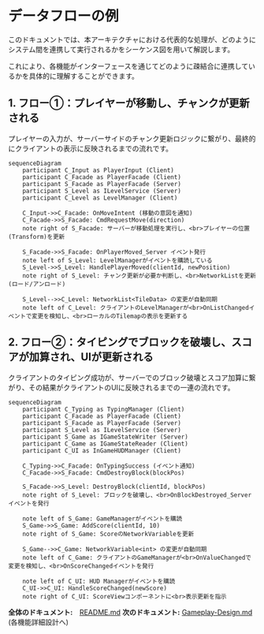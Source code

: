 # **データフローの例**

このドキュメントでは、本アーキテクチャにおける代表的な処理が、どのようにシステム間を連携して実行されるかをシーケンス図を用いて解説します。

これにより、各機能がインターフェースを通じてどのように疎結合に連携しているかを具体的に理解することができます。

## **1\. フロー①：プレイヤーが移動し、チャンクが更新される**

プレイヤーの入力が、サーバーサイドのチャンク更新ロジックに繋がり、最終的にクライアントの表示に反映されるまでの流れです。

```mermaid
sequenceDiagram  
    participant C_Input as PlayerInput (Client)  
    participant C_Facade as PlayerFacade (Client)  
    participant S_Facade as PlayerFacade (Server)  
    participant S_Level as ILevelService (Server)
    participant C_Level as LevelManager (Client)

    C_Input->>C_Facade: OnMoveIntent (移動の意図を通知)  
    C_Facade->>S_Facade: CmdRequestMove(direction)  
    note right of S_Facade: サーバーが移動処理を実行し、<br>プレイヤーの位置(Transform)を更新  
      
    S_Facade->>S_Facade: OnPlayerMoved_Server イベント発行  
    note left of S_Level: LevelManagerがイベントを購読している  
    S_Level->>S_Level: HandlePlayerMoved(clientId, newPosition)  
    note right of S_Level: チャンク更新が必要か判断し、<br>NetworkListを更新 (ロード/アンロード)

    S_Level-->>C_Level: NetworkList<TileData> の変更が自動同期  
    note left of C_Level: クライアントのLevelManagerが<br>OnListChangedイベントで変更を検知し、<br>ローカルのTilemapの表示を更新する
```
## **2\. フロー②：タイピングでブロックを破壊し、スコアが加算され、UIが更新される**

クライアントのタイピング成功が、サーバーでのブロック破壊とスコア加算に繋がり、その結果がクライアントのUIに反映されるまでの一連の流れです。
```mermaid
sequenceDiagram  
    participant C_Typing as TypingManager (Client)  
    participant C_Facade as PlayerFacade (Client)  
    participant S_Facade as PlayerFacade (Server)  
    participant S_Level as ILevelService (Server)  
    participant S_Game as IGameStateWriter (Server)  
    participant C_Game as IGameStateReader (Client)  
    participant C_UI as InGameHUDManager (Client)

    C_Typing->>C_Facade: OnTypingSuccess (イベント通知)  
    C_Facade->>S_Facade: CmdDestroyBlock(blockPos)  
      
    S_Facade->>S_Level: DestroyBlock(clientId, blockPos)  
    note right of S_Level: ブロックを破壊し、<br>OnBlockDestroyed_Server イベントを発行

    note left of S_Game: GameManagerがイベントを購読  
    S_Game->>S_Game: AddScore(clientId, 10)  
    note right of S_Game: ScoreのNetworkVariableを更新  
      
    S_Game-->>C_Game: NetworkVariable<int> の変更が自動同期  
    note left of C_Game: クライアントのGameManagerが<br>OnValueChangedで変更を検知し、<br>OnScoreChangedイベントを発行

    note left of C_UI: HUD Managerがイベントを購読  
    C_UI->>C_UI: HandleScoreChanged(newScore)  
    note right of C_UI: ScoreViewコンポーネントに<br>表示更新を指示
```
**全体のドキュメント:**　[README.md](./README.md)
**次のドキュメント:** [Gameplay-Design.md](./Features/Game/Gameplay/Gameplay-Design.md) (各機能詳細設計へ)